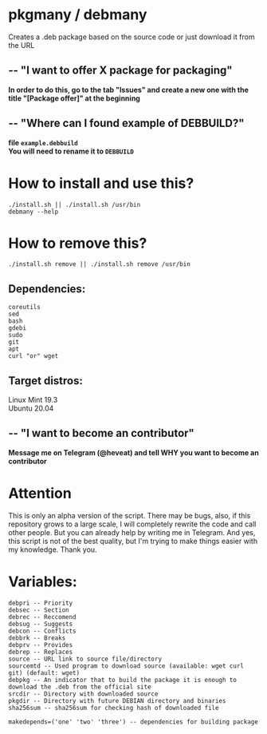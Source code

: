 # pkgmany / debmany
Creates a .deb package based on the source code or just download it from the URL

## -- "I want to offer X package for packaging"
**In order to do this, go to the tab "Issues" and create a new one with the title "[Package offer]" at the beginning**

## -- "Where can I found example of DEBBUILD?"
**file ```example.debbuild``` \
You will need to rename it to ```DEBBUILD```**

# How to install and use this?
```
./install.sh || ./install.sh /usr/bin
debmany --help
```

# How to remove this?
```
./install.sh remove || ./install.sh remove /usr/bin
```

## Dependencies:
```
coreutils
sed
bash
gdebi
sudo
git
apt
curl "or" wget
```

## Target distros:
Linux Mint 19.3 \
Ubuntu 20.04

## -- "I want to become an contributor"
**Message me on Telegram (@heveat) and tell WHY you want to become an contributor**

# Attention
This is only an alpha version of the script. There may be bugs, also, if this repository grows to a large scale, I will completely rewrite the code and call other people. But you can already help by writing me in Telegram. And yes, this script is not of the best quality, but I'm trying to make things easier with my knowledge. Thank you.

# Variables:
```
debpri -- Priority
debsec -- Section
debrec -- Reccomend
debsug -- Suggests
debcon -- Conflicts
debbrk -- Breaks
debprv -- Provides
debrep -- Replaces
source -- URL link to source file/directory
sourcemtd -- Used program to download source (available: wget curl git) (default: wget)
debpkg -- An indicator that to build the package it is enough to download the .deb from the official site
srcdir -- Directory with downloaded source
pkgdir -- Directory with future DEBIAN directory and binaries
sha256sum -- sha256sum for checking hash of downloaded file
```
```
makedepends=('one' 'two' 'three') -- dependencies for building package
``` 
